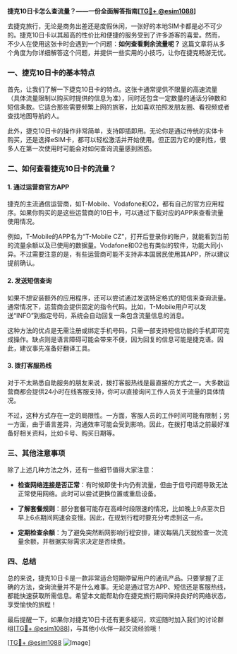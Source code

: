 **捷克10日卡怎么查流量？——一份全面解答指南[[TG💪+ @esim1088](https://t.me/s/esim1088)]**

去捷克旅行，无论是商务出差还是度假休闲，一张好的本地SIM卡都是必不可少的。捷克10日卡以其超高的性价比和便捷的服务受到了许多游客的喜爱。然而，不少人在使用这张卡时会遇到一个问题：**如何查看剩余流量呢？** 这篇文章将从多个角度为你详细解答这个问题，并提供一些实用的小技巧，让你在捷克畅游无忧。

### 一、捷克10日卡的基本特点

首先，让我们了解一下捷克10日卡的特点。这张卡通常提供不限量的高速流量（具体流量限制以购买时提供的信息为准），同时还包含一定数量的通话分钟数和短信条数。它适合那些需要频繁上网的旅客，比如喜欢拍照发朋友圈、看视频或者查找地图导航的人。

此外，捷克10日卡的操作非常简单，支持即插即用。无论你是通过传统的实体卡购买，还是选择eSIM卡，都可以轻松激活并开始使用。但正因为它的便利性，很多人在第一次使用时可能会对如何查询流量感到困惑。

### 二、如何查看捷克10日卡的流量？

#### 1. 通过运营商官方APP

捷克的主流通信运营商，如T-Mobile、Vodafone和O2，都有自己的官方应用程序。如果你购买的是这些运营商的10日卡，可以通过下载对应的APP来查看流量使用情况。

例如，T-Mobile的APP名为“T-Mobile CZ”，打开后登录你的账户，就能看到当前的流量余额以及已使用的数据量。Vodafone和O2也有类似的软件，功能大同小异。不过需要注意的是，有些运营商可能不支持非本国居民使用其APP，所以建议提前确认。

#### 2. 发送短信查询

如果不想安装额外的应用程序，还可以尝试通过发送特定格式的短信来查询流量。通常情况下，运营商会提供固定的指令代码。比如，T-Mobile用户可以发送“INFO”到指定号码，系统会自动回复一条包含流量信息的消息。

这种方法的优点是无需注册或绑定手机号码，只需一部支持短信功能的手机即可完成操作。缺点则是语言障碍可能会带来不便，因为回复的信息可能是捷克语。因此，建议事先准备好翻译工具。

#### 3. 拨打客服热线

对于不太熟悉自助服务的朋友来说，拨打客服热线是最直接的方式之一。大多数运营商都会提供24小时在线客服支持，你可以直接询问工作人员关于流量的具体情况。

不过，这种方式存在一定的局限性。一方面，客服人员的工作时间可能有限制；另一方面，由于语言差异，沟通效率可能会受到影响。因此，在拨打电话之前最好准备好相关资料，比如卡号、购买日期等。

### 三、其他注意事项

除了上述几种方法之外，还有一些细节值得大家注意：

- **检查网络连接是否正常**：有时候即使卡内仍有流量，但由于信号问题导致无法正常使用网络。此时可以尝试更换位置或重启设备。
  
- **了解套餐规则**：部分套餐可能存在高峰时段限速的情况，比如晚上9点至次日早上6点期间网速会变慢。因此，在规划行程时要充分考虑到这一点。

- **定期检查余额**：为了避免突然断网影响行程安排，建议每隔几天就检查一次流量余额，并根据实际需求决定是否续费。

### 四、总结

总的来说，捷克10日卡是一款非常适合短期停留用户的通讯产品。只要掌握了正确的方法，查询流量并不是什么难事。无论是通过官方APP、短信还是客服热线，都能快速获取所需信息。希望本文能帮助你在捷克旅行期间保持良好的网络状态，享受愉快的旅程！

最后提醒一下，如果你对捷克10日卡还有更多疑问，欢迎随时加入我们的讨论群组[[TG💪+ @esim1088](https://t.me/s/esim1088)]，与其他小伙伴一起交流经验哦！ 

[[TG💪+ @esim1088](https://t.me/s/esim1088) ![Image](https://i.postimg.cc/4NQfJmqS/Snipaste-2025-05-13-00-14-12.png)]
